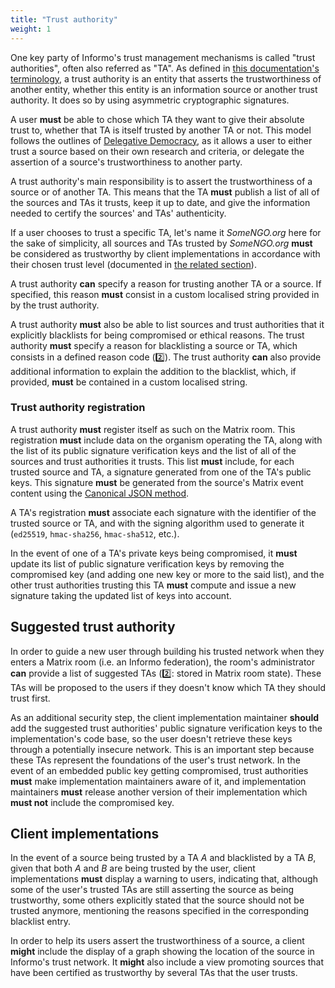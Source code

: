 ```yaml
---
title: "Trust authority"
weight: 1
---
```


One key party of Informo's trust management mechanisms is called "trust
authorities", often also referred as "TA". As defined in [this documentation's
terminology](/introduction/terminology/#trust-authority-ta), a trust authority
is an entity that asserts the trustworthiness of another entity, whether this
entity is an information source or another trust authority. It does so by using
asymmetric cryptographic signatures.

A user **must** be able to chose which TA they want to give their absolute trust
to, whether that TA is itself trusted by another TA or not. This model follows
the outlines of [Delegative
Democracy](https://en.wikipedia.org/wiki/Delegative_democracy), as it allows a
user to either trust a source based on their own research and criteria, or
delegate the assertion of a source's trustworthiness to another party.

A trust authority's main responsibility is to assert the trustworthiness of a
source or of another TA. This means that the TA **must** publish a list of all
of the sources and TAs it trusts, keep it up to date, and give the information
needed to certify the sources' and TAs' authenticity.

If a user chooses to trust a specific TA, let's name it *SomeNGO.org* here for
the sake of simplicity, all sources and TAs trusted by *SomeNGO.org* **must** be
considered as trustworthy by client implementations in accordance with their
chosen trust level (documented in [the related
section](/trust-management/trust-level/)).

A trust authority **can** specify a reason for trusting another TA or a source.
If specified, this reason **must** consist in a custom localised string provided
in by the trust authority.

A trust authority **must** also be able to list sources and trust authorities
that it explicitly blacklists for being compromised or ethical reasons. The
trust authority **must** specify a reason for blacklisting a source or TA, which
consists in a defined reason code (2️⃣). The trust authority **can** also
provide additional information to explain the addition to the blacklist, which,
if provided, **must** be contained in a custom localised string.

### Trust authority registration

A trust authority **must** register itself as such on the Matrix room. This
registration **must** include data on the organism operating the TA, along with
the list of its public signature verification keys and the list of all of the
sources and trust authorities it trusts. This list **must** include, for each
trusted source and TA, a signature generated from one of the TA's public keys.
This signature **must** be generated from the source's Matrix event content
using the [Canonical JSON
method](/information-distribution/signature/#signing-json-data).

A TA's registration **must** associate each signature with the identifier of the
trusted source or TA, and with the signing algorithm used to generate it
(`ed25519`, `hmac-sha256`, `hmac-sha512`, etc.).

In the event of one of a TA's private keys being compromised, it **must** update
its list of public signature verification keys by removing the compromised key
(and adding one new key or more to the said list), and the other trust
authorities trusting this TA **must** compute and issue a new signature taking
the updated list of keys into account.

## Suggested trust authority

In order to guide a new user through building his trusted network when they
enters a Matrix room (i.e. an Informo federation), the room's administrator
**can** provide a list of suggested TAs (2️⃣: stored in Matrix room state).
These TAs will be proposed to the users if they doesn't know which TA they
should trust first.

As an additional security step, the client implementation maintainer **should**
add the suggested trust authorities' public signature verification keys to the
implementation's code base, so the user doesn't retrieve these keys through a
potentially insecure network. This is an important step because these TAs
represent the foundations of the user's trust network. In the event of an
embedded public key getting compromised, trust authorities **must** make
implementation maintainers aware of it, and implementation maintainers **must**
release another version of their implementation which **must not** include the
compromised key.

## Client implementations

In the event of a source being trusted by a TA *A* and blacklisted by a TA *B*,
given that both *A* and *B* are being trusted by the user, client
implementations **must** display a warning to users, indicating that, although
some of the user's trusted TAs are still asserting the source as being
trustworthy, some others explicitly stated that the source should not be trusted
anymore, mentioning the reasons specified in the corresponding blacklist entry.

In order to help its users assert the trustworthiness of a source, a client
**might** include the display of a graph showing the location of the source in
Informo's trust network. It **might** also include a view promoting sources that
have been certified as trustworthy by several TAs that the user trusts.

